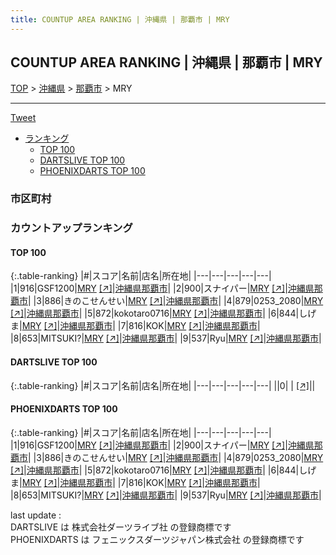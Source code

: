 ```yaml
---
title: COUNTUP AREA RANKING | 沖縄県 | 那覇市 | MRY
---
```

## COUNTUP AREA RANKING | 沖縄県 | 那覇市 | MRY

[TOP](/darts/rank/) > [沖縄県](/darts/rank/沖縄県/) > [那覇市](/darts/rank/沖縄県/那覇市/) > MRY

___

<a href="https://twitter.com/share?ref_src=twsrc%5Etfw" data-text="COUNTUP AREA RANKING | 沖縄県那覇市MRY" class="twitter-share-button" data-hashtags="DARTSLIVE,PHOENIXDARTS,darts,ダーツ" data-show-count="false">Tweet</a>

* [ランキング](#カウントアップランキング)
    * [TOP 100](#top-100)
    * [DARTSLIVE TOP 100](#dartslive-top-100)
    * [PHOENIXDARTS TOP 100](#phoenixdarts-top-100)

### 市区町村

<ul>

</ul>

### カウントアップランキング

#### TOP 100



{:.table-ranking}
|#|スコア|名前|店名|所在地|
|---|---|---|---|---|
|1|916|<span class="rank-name-pd">GSF1200</span>|<a href="/darts/rank/shops/79020.html">MRY</a> <a href="https://vs.phoenixdarts.com/jp/shop/shopDetailInfo/s_79020?s_seq=79020">[↗]</a>|<a href="/darts/rank/沖縄県/那覇市">沖縄県那覇市</a>|
|2|900|<span class="rank-name-pd">スナイパー</span>|<a href="/darts/rank/shops/79020.html">MRY</a> <a href="https://vs.phoenixdarts.com/jp/shop/shopDetailInfo/s_79020?s_seq=79020">[↗]</a>|<a href="/darts/rank/沖縄県/那覇市">沖縄県那覇市</a>|
|3|886|<span class="rank-name-pd">きのこせんせい</span>|<a href="/darts/rank/shops/79020.html">MRY</a> <a href="https://vs.phoenixdarts.com/jp/shop/shopDetailInfo/s_79020?s_seq=79020">[↗]</a>|<a href="/darts/rank/沖縄県/那覇市">沖縄県那覇市</a>|
|4|879|<span class="rank-name-pd">0253_2080</span>|<a href="/darts/rank/shops/79020.html">MRY</a> <a href="https://vs.phoenixdarts.com/jp/shop/shopDetailInfo/s_79020?s_seq=79020">[↗]</a>|<a href="/darts/rank/沖縄県/那覇市">沖縄県那覇市</a>|
|5|872|<span class="rank-name-pd">kokotaro0716</span>|<a href="/darts/rank/shops/79020.html">MRY</a> <a href="https://vs.phoenixdarts.com/jp/shop/shopDetailInfo/s_79020?s_seq=79020">[↗]</a>|<a href="/darts/rank/沖縄県/那覇市">沖縄県那覇市</a>|
|6|844|<span class="rank-name-pd">しげま</span>|<a href="/darts/rank/shops/79020.html">MRY</a> <a href="https://vs.phoenixdarts.com/jp/shop/shopDetailInfo/s_79020?s_seq=79020">[↗]</a>|<a href="/darts/rank/沖縄県/那覇市">沖縄県那覇市</a>|
|7|816|<span class="rank-name-pd">KOK</span>|<a href="/darts/rank/shops/79020.html">MRY</a> <a href="https://vs.phoenixdarts.com/jp/shop/shopDetailInfo/s_79020?s_seq=79020">[↗]</a>|<a href="/darts/rank/沖縄県/那覇市">沖縄県那覇市</a>|
|8|653|<span class="rank-name-pd">MITSUKI?</span>|<a href="/darts/rank/shops/79020.html">MRY</a> <a href="https://vs.phoenixdarts.com/jp/shop/shopDetailInfo/s_79020?s_seq=79020">[↗]</a>|<a href="/darts/rank/沖縄県/那覇市">沖縄県那覇市</a>|
|9|537|<span class="rank-name-pd">Ryu</span>|<a href="/darts/rank/shops/79020.html">MRY</a> <a href="https://vs.phoenixdarts.com/jp/shop/shopDetailInfo/s_79020?s_seq=79020">[↗]</a>|<a href="/darts/rank/沖縄県/那覇市">沖縄県那覇市</a>|


#### DARTSLIVE TOP 100



{:.table-ranking}
|#|スコア|名前|店名|所在地|
|---|---|---|---|---|
||0|<span class="rank-name-dl"> </span>|<a href="/darts/rank/shops/.html"></a> <a href="">[↗]</a>|<a href="/darts/rank//"></a>|


#### PHOENIXDARTS TOP 100



{:.table-ranking}
|#|スコア|名前|店名|所在地|
|---|---|---|---|---|
|1|916|<span class="rank-name-pd">GSF1200</span>|<a href="/darts/rank/shops/79020.html">MRY</a> <a href="https://vs.phoenixdarts.com/jp/shop/shopDetailInfo/s_79020?s_seq=79020">[↗]</a>|<a href="/darts/rank/沖縄県/那覇市">沖縄県那覇市</a>|
|2|900|<span class="rank-name-pd">スナイパー</span>|<a href="/darts/rank/shops/79020.html">MRY</a> <a href="https://vs.phoenixdarts.com/jp/shop/shopDetailInfo/s_79020?s_seq=79020">[↗]</a>|<a href="/darts/rank/沖縄県/那覇市">沖縄県那覇市</a>|
|3|886|<span class="rank-name-pd">きのこせんせい</span>|<a href="/darts/rank/shops/79020.html">MRY</a> <a href="https://vs.phoenixdarts.com/jp/shop/shopDetailInfo/s_79020?s_seq=79020">[↗]</a>|<a href="/darts/rank/沖縄県/那覇市">沖縄県那覇市</a>|
|4|879|<span class="rank-name-pd">0253_2080</span>|<a href="/darts/rank/shops/79020.html">MRY</a> <a href="https://vs.phoenixdarts.com/jp/shop/shopDetailInfo/s_79020?s_seq=79020">[↗]</a>|<a href="/darts/rank/沖縄県/那覇市">沖縄県那覇市</a>|
|5|872|<span class="rank-name-pd">kokotaro0716</span>|<a href="/darts/rank/shops/79020.html">MRY</a> <a href="https://vs.phoenixdarts.com/jp/shop/shopDetailInfo/s_79020?s_seq=79020">[↗]</a>|<a href="/darts/rank/沖縄県/那覇市">沖縄県那覇市</a>|
|6|844|<span class="rank-name-pd">しげま</span>|<a href="/darts/rank/shops/79020.html">MRY</a> <a href="https://vs.phoenixdarts.com/jp/shop/shopDetailInfo/s_79020?s_seq=79020">[↗]</a>|<a href="/darts/rank/沖縄県/那覇市">沖縄県那覇市</a>|
|7|816|<span class="rank-name-pd">KOK</span>|<a href="/darts/rank/shops/79020.html">MRY</a> <a href="https://vs.phoenixdarts.com/jp/shop/shopDetailInfo/s_79020?s_seq=79020">[↗]</a>|<a href="/darts/rank/沖縄県/那覇市">沖縄県那覇市</a>|
|8|653|<span class="rank-name-pd">MITSUKI?</span>|<a href="/darts/rank/shops/79020.html">MRY</a> <a href="https://vs.phoenixdarts.com/jp/shop/shopDetailInfo/s_79020?s_seq=79020">[↗]</a>|<a href="/darts/rank/沖縄県/那覇市">沖縄県那覇市</a>|
|9|537|<span class="rank-name-pd">Ryu</span>|<a href="/darts/rank/shops/79020.html">MRY</a> <a href="https://vs.phoenixdarts.com/jp/shop/shopDetailInfo/s_79020?s_seq=79020">[↗]</a>|<a href="/darts/rank/沖縄県/那覇市">沖縄県那覇市</a>|


<div class="footer border-top border-gray-light mt-5 pt-3 text-right text-gray">
    last update : <span style="font-weight: italic" id="foot_last_modified"></span><br />
    DARTSLIVE は 株式会社ダーツライブ社 の登録商標です<br />
    PHOENIXDARTS は フェニックスダーツジャパン株式会社 の登録商標です<br />
</div>

<script src="https://cdnjs.cloudflare.com/ajax/libs/jquery.tablesorter/2.31.3/js/jquery.tablesorter.min.js" integrity="sha512-qzgd5cYSZcosqpzpn7zF2ZId8f/8CHmFKZ8j7mU4OUXTNRd5g+ZHBPsgKEwoqxCtdQvExE5LprwwPAgoicguNg==" crossorigin="anonymous" referrerpolicy="no-referrer"></script>
<link rel="stylesheet" href="https://cdnjs.cloudflare.com/ajax/libs/jquery.tablesorter/2.31.3/css/theme.default.min.css" integrity="sha512-wghhOJkjQX0Lh3NSWvNKeZ0ZpNn+SPVXX1Qyc9OCaogADktxrBiBdKGDoqVUOyhStvMBmJQ8ZdMHiR3wuEq8+w==" crossorigin="anonymous" referrerpolicy="no-referrer" />
<script>
$(function() {
    $(".table-ranking").tablesorter({sortList:[[0, 0]]});
    $("#foot_last_modified").text(formatDate(new Date(document.lastModified), 'yyyy-MM-dd HH:mm:ss'));
});
</script>

<script async src="https://platform.twitter.com/widgets.js" charset="utf-8"></script>